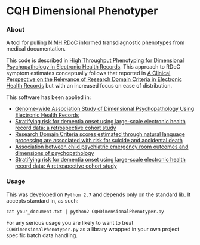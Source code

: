 # CQH Dimensional Phenotyper

### About

A tool for pulling [NIMH RDoC](https://www.nimh.nih.gov/research-priorities/rdoc/index.shtml) informed transdiagnostic phenotypes from medical documentation.

This code is described in [High Throughput Phenotyping for Dimensional Psychopathology in Electronic Health Records](https://doi.org/10.1016/j.biopsych.2018.01.011). This approach to RDoC symptom estimates conceptually follows that reported in [A Clinical Perspective on the Relevance of Research Domain Criteria in Electronic Health Records](https://doi.org/10.1176/appi.ajp.2014.14091177) but with an increased focus on ease of distribution.

 This software has been applied in:
 
   - [Genome-wide Association Study of Dimensional Psychopathology Using Electronic Health Records](https://doi.org/10.1016/j.biopsych.2017.12.004)
   - [Stratifying risk for dementia onset using large-scale electronic health record data: a retrospective cohort study](https://doi.org/10.1016/j.jalz.2019.09.084)
   - [Research Domain Criteria scores estimated through natural language processing are associated with risk for suicide and accidental death](https://doi.org/10.1002/da.22882)
   - [Association between child psychiatric emergency room outcomes and dimensions of psychopathology](https://doi.org/10.1016/j.genhosppsych.2019.04.009)
   - [Stratifying risk for dementia onset using large-scale electronic health record data: A retrospective cohort study](https://doi.org/10.1016/j.jalz.2019.09.084)


### Usage

This was developed on `Python 2.7` and depends only on the standard lib. It accepts standard in, as such:

	cat your_document.txt | python2 CQHDimensionalPhenotyper.py
	
For any serious usage you are likely to want to treat `CQHDimensionalPhenotyper.py` as a library wrapped in your own project specific batch data handling.
